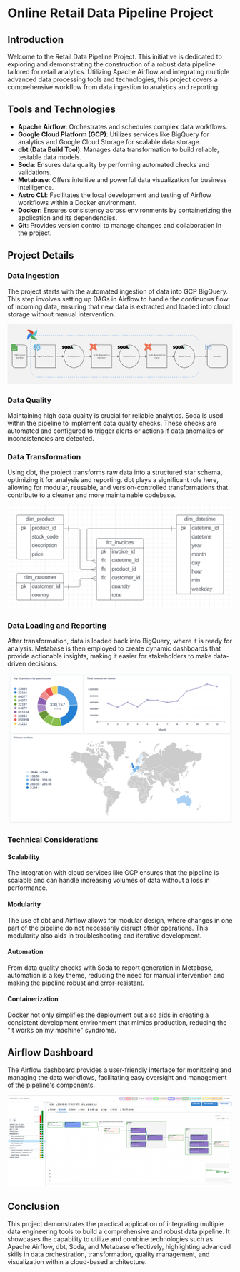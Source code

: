 # Online Retail Data Pipeline Project
## Introduction

Welcome to the Retail Data Pipeline Project. This initiative is dedicated to exploring and demonstrating the construction of a robust data pipeline tailored for retail analytics. Utilizing Apache Airflow and integrating multiple advanced data processing tools and technologies, this project covers a comprehensive workflow from data ingestion to analytics and reporting.

## Tools and Technologies

- **Apache Airflow**: Orchestrates and schedules complex data workflows.
- **Google Cloud Platform (GCP)**: Utilizes services like BigQuery for analytics and Google Cloud Storage for scalable data storage.
- **dbt (Data Build Tool)**: Manages data transformation to build reliable, testable data models.
- **Soda**: Ensures data quality by performing automated checks and validations.
- **Metabase**: Offers intuitive and powerful data visualization for business intelligence.
- **Astro CLI**: Facilitates the local development and testing of Airflow workflows within a Docker environment.
- **Docker**: Ensures consistency across environments by containerizing the application and its dependencies.
- **Git**: Provides version control to manage changes and collaboration in the project.

## Project Details

### Data Ingestion

The project starts with the automated ingestion of data into GCP BigQuery. This step involves setting up DAGs in Airflow to handle the continuous flow of incoming data, ensuring that new data is extracted and loaded into cloud storage without manual intervention.

![Data Pipeline Structure](images/pipeline.png)

### Data Quality

Maintaining high data quality is crucial for reliable analytics. Soda is used within the pipeline to implement data quality checks. These checks are automated and configured to trigger alerts or actions if data anomalies or inconsistencies are detected.

### Data Transformation

Using dbt, the project transforms raw data into a structured star schema, optimizing it for analysis and reporting. dbt plays a significant role here, allowing for modular, reusable, and version-controlled transformations that contribute to a cleaner and more maintainable codebase.

![Data Modelling Structure](images/data_modeling.png)

### Data Loading and Reporting

After transformation, data is loaded back into BigQuery, where it is ready for analysis. Metabase is then employed to create dynamic dashboards that provide actionable insights, making it easier for stakeholders to make data-driven decisions.

![Metabase Dashboard](images/metabase_dashboard.png)

### Technical Considerations

#### Scalability
The integration with cloud services like GCP ensures that the pipeline is scalable and can handle increasing volumes of data without a loss in performance.

#### Modularity
The use of dbt and Airflow allows for modular design, where changes in one part of the pipeline do not necessarily disrupt other operations. This modularity also aids in troubleshooting and iterative development.

#### Automation
From data quality checks with Soda to report generation in Metabase, automation is a key theme, reducing the need for manual intervention and making the pipeline robust and error-resistant.

#### Containerization
Docker not only simplifies the deployment but also aids in creating a consistent development environment that mimics production, reducing the "it works on my machine" syndrome.

## Airflow Dashboard

The Airflow dashboard provides a user-friendly interface for monitoring and managing the data workflows, facilitating easy oversight and management of the pipeline's components.

![Airflow Dashboard](images/airflow_dashboard.png)

## Conclusion

This project demonstrates the practical application of integrating multiple data engineering tools to build a comprehensive and robust data pipeline. It showcases the capability to utilize and combine technologies such as Apache Airflow, dbt, Soda, and Metabase effectively, highlighting advanced skills in data orchestration, transformation, quality management, and visualization within a cloud-based architecture.

